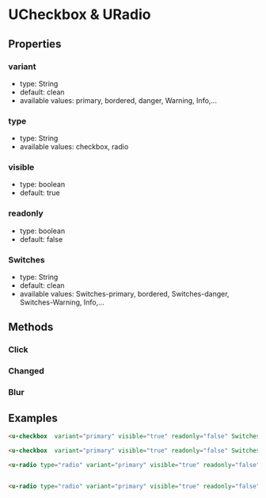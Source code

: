 # UCheckbox & URadio

## Properties

### variant

* type: String
* default: clean
* available values: primary, bordered, danger, Warning, Info,...

### type
* type: String
* available values: checkbox, radio

### visible

* type: boolean
* default: true

### readonly

* type: boolean
* default: false

### Switches

* type: String
* default: clean
* available values: Switches-primary, bordered, Switches-danger, Switches-Warning, Info,...

## Methods

### Click
### Changed
### Blur
   


## Examples

```html
<u-checkbox  variant="primary" visible="true" readonly="false" Switches="" @Changed="" @Click="" @Blur="" />

<u-checkbox  variant="primary" visible="true" readonly="false" Switches="Switches-primary" @Changed="" @Click="" @Blur="" />

<u-radio type="radio" variant="primary" visible="true" readonly="false" Switches="" @Changed="" @Click="" @Blur="" />


<u-radio type="radio" variant="primary" visible="true" readonly="false" Switches="Switches-primary" @Changed="" @Click="" @Blur="" />


```




